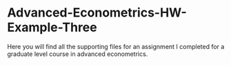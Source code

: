 Advanced-Econometrics-HW-Example-Three
======================================

Here you will find all the supporting files for an assignment I completed for a graduate level course in advanced econometrics. 
